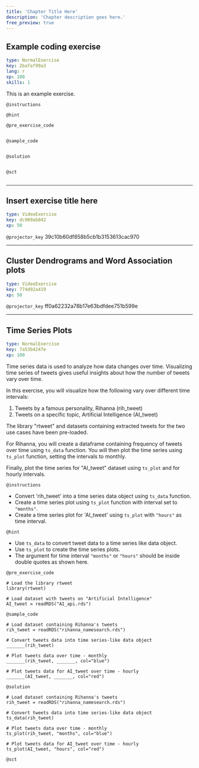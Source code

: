 ```yaml
---
title: 'Chapter Title Here'
description: 'Chapter description goes here.'
free_preview: true
---
```


## Example coding exercise

```yaml
type: NormalExercise
key: 2bafef99a3
lang: r
xp: 100
skills: 1
```

This is an example exercise.

`@instructions`


`@hint`


`@pre_exercise_code`
```{r}

```

`@sample_code`
```{r}

```

`@solution`
```{r}

```

`@sct`
```{r}

```

---

## Insert exercise title here

```yaml
type: VideoExercise
key: dc909ab842
xp: 50
```

`@projector_key`
39c10b60df858b5cb1b3153613cac970

---

## Cluster Dendrograms and Word Association plots

```yaml
type: VideoExercise
key: 774d92a419
xp: 50
```

`@projector_key`
ff0a62232a78b17e63bdfdee751b599e

---

## Time Series Plots

```yaml
type: NormalExercise
key: 7a53b4247e
xp: 100
```

Time series data is used to analyze how data changes over time. Visualizing time series of tweets gives useful insights about how the number of tweets vary over time.

In this exercise, you will visualize how the following vary over different time intervals:

1. Tweets by a famous personality, Rihanna (rih_tweet)
2. Tweets on a specific topic, Artificial Intelligence (AI_tweet)

The library "rtweet" and datasets containing extracted tweets for the two use cases have been pre-loaded.

For Rihanna, you will create a dataframe containing frequency of tweets over time using `ts_data` function.
You will then plot the time series using `ts_plot` function, setting the intervals to monthly.

Finally, plot the time series for "AI_tweet" dataset using `ts_plot` and for hourly intervals.

`@instructions`
- Convert 'rih_tweet' into a time series data object using `ts_data` function.
- Create a time series plot using `ts_plot` function with interval set to `"months"`. 
- Create a time series plot for 'AI_tweet' using `ts_plot` with `"hours"` as time interval.

`@hint`
- Use `ts_data` to convert tweet data to a time series like data object.
- Use `ts_plot` to create the time series plots.
- The argument for time interval `"months"` or `"hours"` should be inside double quotes as shown here.

`@pre_exercise_code`
```{r}
# Load the library rtweet
library(rtweet)

# Load dataset with tweets on "Artificial Intelligence"
AI_tweet = readRDS("AI_api.rds")
```

`@sample_code`
```{r}
# Load dataset containing Rihanna's tweets
rih_tweet = readRDS("rihanna_namesearch.rds")

# Convert tweets data into time series-like data object
_______(rih_tweet)

# Plot tweets data over time - monthly
_______(rih_tweet, _______, col="blue")

# Plot tweets data for AI_tweet over time - hourly
_______(AI_tweet, _______, col="red")
```

`@solution`
```{r}
# Load dataset containing Rihanna's tweets
rih_tweet = readRDS("rihanna_namesearch.rds")

# Convert tweets data into time series-like data object
ts_data(rih_tweet)

# Plot tweets data over time - monthly
ts_plot(rih_tweet, "months", col="blue")

# Plot tweets data for AI_tweet over time - hourly
ts_plot(AI_tweet, "hours", col="red")
```

`@sct`
```{r}

```
